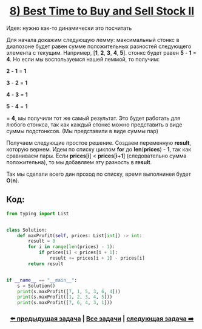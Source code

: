<div align='center'>
<h1><a href='https://leetcode.com/problems/best-time-to-buy-and-sell-stock-ii/description/'><strong>8) Best Time to Buy and Sell Stock II</strong></a></h1>
</div>

Идея: нужно как-то динамически это посчитать

Для начала докажим следующую лемму: максимальный стонкс в диапозоне будет равен сумме положительных разностей следующего элемента с текущим. Например, [**1**, **2**, **3**, **4**, **5**]. стонкс будет равен **5** - **1** = **4**. Но если мы воспользуемся нашей леммой, то получим:

**2** - **1** = **1**

**3** - **2** = **1**

**4** - **3** = **1**

**5** - **4** = **1**

= **4**, мы получили тот же самый результат. Это будет работать для любого стонкса, так как каждый стонкс можно представить в виде суммы подстонксов. (Мы представили в виде суммы пар)

Получаем следующие простое решение. Создаем переменную **result**, которую вернем. Идем по списку циклом **for** до **len**(**prices**) - **1**, так как сравниваем пары. Если **prices**[**i**] < **prices**[**i**+**1**] (следовательно сумма положительна), то мы добавляем эту разность в **result**.

Так мы сделали всего дин проход по списку, время выполнинея будет **O**(**n**).

## Код:
```python
from typing import List


class Solution:
    def maxProfit(self, prices: List[int]) -> int:
        result = 0
        for i in range(len(prices) - 1):
            if prices[i] < prices[i + 1]:
                result += prices[i + 1] - prices[i]
        return result


if __name__ == "__main__":
    s = Solution()
    print(s.maxProfit([7, 1, 5, 3, 6, 4]))
    print(s.maxProfit([1, 2, 3, 4, 5]))
    print(s.maxProfit([7, 6, 4, 3, 1]))

```

<div align='center'><h3><a href='https://github.com/TAskMAster339/PythonAlgorithms/tree/main/7.Best%20Time%20to%20Buy%20and%20Sell%20Stock'>⬅️ предыдущая задача</a>&nbsp;|&nbsp;<a href='https://github.com/TAskMAster339/PythonAlgorithms/tree/main/README.md'>Все задачи</a>&nbsp;|&nbsp;<a href='https://github.com/TAskMAster339/PythonAlgorithms/tree/main/9.Jump%20Game'>следующая задача ➡️</a></h3></div>